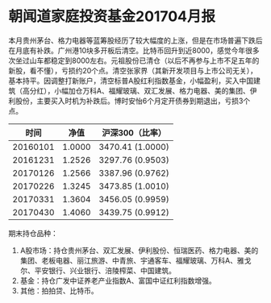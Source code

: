 # 朝闻道家庭投资基金201704月报

本月贵州茅台、格力电器等蓝筹股经历了较大幅度的上涨，但是在市场普遍下跌后在月底有补跌。广州港10块多开板后清空。比特币回升到近8000，感觉今年很多次坐过山车都稳定到8000左右。元祖股份已清仓（以后不再参与上市不足五年的新股，看不懂），亏损约20个点。清空张家界（其新开发项目与上市公司无关），基本持平。因调整打新账户，清空标普A股红利指数基金，小幅盈利，买入中国建筑（高分红），小幅加仓万科A、福耀玻璃、双汇发展、格力电器、美的集团、伊利股份，主要买入时机为补跌后。博时安怡6个月定开债券到期退出，亏损3个点。

| 时间       | 净值     | 沪深300（比率）        |
| -------- | ------ | ---------------- |
| 20160101 | 1.0000 | 3470.41 (1.0000) |
| 20161231 | 1.2526 | 3297.76 (0.9503) |
| 20170126 | 1.2566 | 3387.96 (0.9762) |
| 20170226 | 1.3245 | 3473.85 (1.0010) |
| 20170331 | 1.3604 | 3456.05 (0.9959) |
| 20170430 | 1.4060 | 3439.75 (0.9912) |

期末持仓品种：

1. A股市场：持仓贵州茅台、双汇发展、伊利股份、恒瑞医药、格力电器、美的集团、老板电器、丽江旅游、中青旅、宇通客车、福耀玻璃、万科A、雅戈尔、平安银行、兴业银行、涪陵榨菜、中国建筑。
2. 基金：持仓广发中证养老产业指数A、富国中证红利指数增强。
3. 其他：拍拍贷、比特币。


